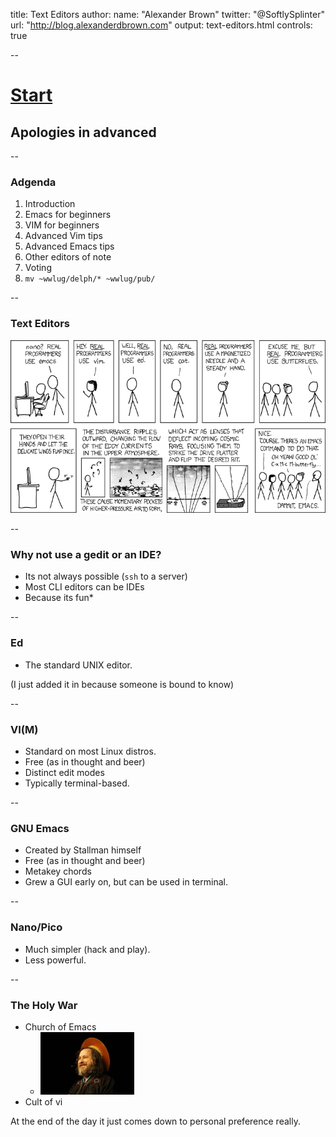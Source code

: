 title: Text Editors
author:
  name: "Alexander Brown"
  twitter: "@SoftlySplinter"
  url: "http://blog.alexanderdbrown.com"
output: text-editors.html
controls: true

--

# [Start](./editor-wars.html)
## Apologies in advanced

--

### Adgenda

1. Introduction
2. Emacs for beginners
3. VIM for beginners
4. Advanced Vim tips
5. Advanced Emacs tips
6. Other editors of note
7. Voting
8. `mv ~wwlug/delph/* ~wwlug/pub/`

--

### Text Editors

![](./real_programmers.png)

--

### Why not use a gedit or an IDE?

* Its not always possible (`ssh` to a server)
* Most CLI editors can be IDEs
* Because its fun\*

--

### Ed

* The standard UNIX editor.

(I just added it in because someone is bound to know)

--

### VI(M)

* Standard on most Linux distros.
* Free (as in thought and beer)
* Distinct edit modes
* Typically terminal-based.

--

### GNU Emacs

* Created by Stallman himself
* Free (as in thought and beer)
* Metakey chords
* Grew a GUI early on, but can be used in terminal.

--

### Nano/Pico

* Much simpler (hack and play).
* Less powerful.

--

### The Holy War

* Church of Emacs
  * ![](./st-ignu-cius.jpg)
* Cult of vi

At the end of the day it just comes down to personal preference really.
